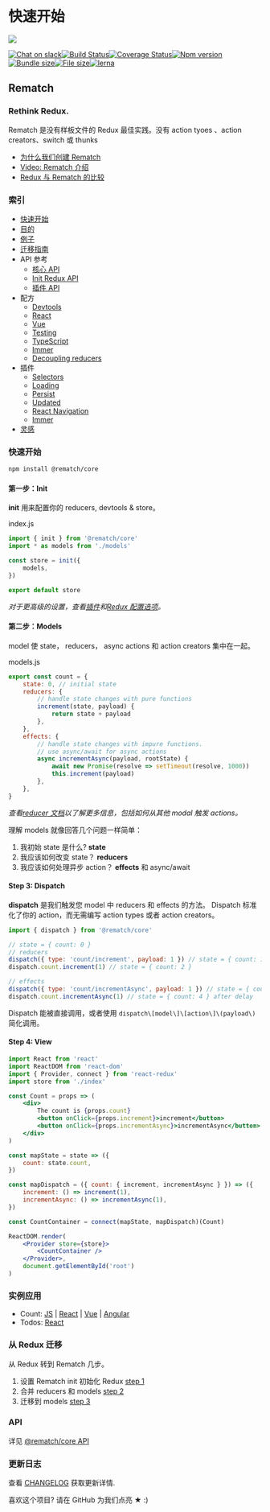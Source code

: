 # 快速开始

![](_media/icon.svg)

[![Chat on slack](https://img.shields.io/badge/slack-rematchjs-blue.svg?logo=slack&style=flat)](https://rematchjs.slack.com)[![Build Status](https://travis-ci.org/rematch/rematch.svg?branch=master)](https://travis-ci.org/rematch/rematch)[![Coverage Status](https://coveralls.io/repos/github/rematch/rematch/badge.svg?branch=master)](https://coveralls.io/github/rematch/rematch?branch=master)[![Npm version](https://img.shields.io/npm/v/@rematch/core?color=bright-green&style=flat)](https://badge.fury.io/js/%40rematch%2Fcore)[![Bundle size](https://img.shields.io/badge/bundlesize-~5kb-brightgreen.svg?style=flat)](https://img.shields.io/badge/bundlesize-~5kb-brightgreen.svg?style=flat)[![File size](https://img.shields.io/badge/dependencies-redux-brightgreen.svg?style=flat)](https://img.shields.io/badge/dependencies-redux-brightgreen.svg?style=flat)[![lerna](https://img.shields.io/badge/maintained%20with-lerna-cc00ff.svg)](https://lerna.js.org/)

## Rematch

### Rethink Redux.

Rematch 是没有样板文件的 Redux 最佳实践。没有 action tyoes 、action creators、switch 或 thunks

- [为什么我们创建 Rematch](https://hackernoon.com/redesigning-redux-b2baee8b8a38)
- [Video: Rematch 介绍](https://www.youtube.com/watch?v=3ezSBYoL5do)
- [Redux 与 Rematch 的比较](https://rematch.gitbook.io/handbook/purpose)

### 索引

- [快速开始](/lang/zh-cn/README#getting-started)
- [目的](/lang/zh-cn/purpose.md)
- [例子](/lang/zh-cn/README#实例应用)
- [迁移指南](/lang/zh-cn/README#从-Redux-迁移)
- API 参考
  - [核心 API](/lang/zh-cn/api-reference/api.md)
  - [Init Redux API](/lang/zh-cn/api-reference/reduxapi.md)
  - [插件 API](/lang/zh-cn/api-reference/pluginsapi.md)
- 配方
  - [Devtools](/lang/zh-cn/recipes/devtools.md)
  - [React](/lang/zh-cn/recipes/react.md)
  - [Vue](/lang/zh-cn/recipes/vue.md)
  - [Testing](/lang/zh-cn/recipes/testing.md)
  - [TypeScript](/lang/zh-cn/recipes/typescript.md)
  - [Immer](/lang/zh-cn/recipes/immer.md)
  - [Decoupling reducers](/lang/zh-cn/recipes/decouplingreducers.md)
- 插件
  - [Selectors](/lang/zh-cn/plugins/select.md)
  - [Loading](/lang/zh-cn/plugins/loading.md)
  - [Persist](/lang/zh-cn/plugins/persist.md)
  - [Updated](/lang/zh-cn/plugins/updated.md)
  - [React Navigation](/lang/zh-cn/plugins/react-navigation.md)
  - [Immer](/lang/zh-cn/plugins/immer.md)
- [灵感](inspiration.md)


### 快速开始

```bash
npm install @rematch/core
```

#### 第一步：Init

**init** 用来配置你的 reducers, devtools & store。

index.js

```javascript
import { init } from '@rematch/core'
import * as models from './models'

const store = init({
	models,
})

export default store
```

_对于更高级的设置，查看_[_插件_](https://rematch.gitbooks.io/rematch/docs/plugins.md)_和_[_Redux 配置选项_](https://rematch.gitbook.io/handbook/~/edit/primary/api-reference/reduxapi)_。_

#### 第二步：Models

model 使 state， reducers， async actions 和 action creators 集中在一起。

models.js

```javascript
export const count = {
	state: 0, // initial state
	reducers: {
		// handle state changes with pure functions
		increment(state, payload) {
			return state + payload
		},
	},
	effects: {
		// handle state changes with impure functions.
		// use async/await for async actions
		async incrementAsync(payload, rootState) {
			await new Promise(resolve => setTimeout(resolve, 1000))
			this.increment(payload)
		},
	},
}
```

_查看_[_reducer 文档_](https://github.com/rematch/rematch/blob/master/docs/api.md#reducers)_以了解更多信息，包括如何从其他 modal 触发 actions。_

理解 models 就像回答几个问题一样简单：

1. 我初始 state 是什么? **state**
2. 我应该如何改变 state？ **reducers**
3. 我应该如何处理异步 action？ **effects** 和 async/await

#### Step 3: Dispatch

**dispatch** 是我们触发您 model 中 reducers 和 effects 的方法。 Dispatch 标准化了你的 action，而无需编写 action types 或者 action creators。

```javascript
import { dispatch } from '@rematch/core'

// state = { count: 0 }
// reducers
dispatch({ type: 'count/increment', payload: 1 }) // state = { count: 1 }
dispatch.count.increment(1) // state = { count: 2 }

// effects
dispatch({ type: 'count/incrementAsync', payload: 1 }) // state = { count: 3 } after delay
dispatch.count.incrementAsync(1) // state = { count: 4 } after delay
```

Dispatch 能被直接调用，或者使用 `dispatch\[model\]\[action\]\(payload\)`简化调用。

#### Step 4: View

```jsx
import React from 'react'
import ReactDOM from 'react-dom'
import { Provider, connect } from 'react-redux'
import store from './index'

const Count = props => (
	<div>
		The count is {props.count}
		<button onClick={props.increment}>increment</button>
		<button onClick={props.incrementAsync}>incrementAsync</button>
	</div>
)

const mapState = state => ({
	count: state.count,
})

const mapDispatch = ({ count: { increment, incrementAsync } }) => ({
	increment: () => increment(1),
	incrementAsync: () => incrementAsync(1),
})

const CountContainer = connect(mapState, mapDispatch)(Count)

ReactDOM.render(
	<Provider store={store}>
		<CountContainer />
	</Provider>,
	document.getElementById('root')
)
```

### 实例应用

- Count: [JS](https://codepen.io/Sh_McK/pen/BJMmXx?editors=1010) \| [React](https://codesandbox.io/s/3kpyz2nnz6) \| [Vue](https://codesandbox.io/s/n3373olqo0) \| [Angular](https://stackblitz.com/edit/rematch-angular-5-count)
- Todos: [React](https://codesandbox.io/s/92mk9n6vww)

### 从 Redux 迁移

从 Redux 转到 Rematch 几步。

1. 设置 Rematch init 初始化 Redux [step 1](https://codesandbox.io/s/yw2wy1q929)
2. 合并 reducers 和 models [step 2](https://codesandbox.io/s/9yk6rjok1r)
3. 迁移到 models [step 3](https://codesandbox.io/s/mym2x8m7v9)

### API

详见 [@rematch/core API](https://rematch.gitbooks.io/rematch/docs/api.html)

### 更新日志

查看 [CHANGELOG](https://github.com/rematch/rematch/blob/master/CHANGELOG.md) 获取更新详情.

喜欢这个项目? 请在 GitHub 为我们点亮 ★ :\)
